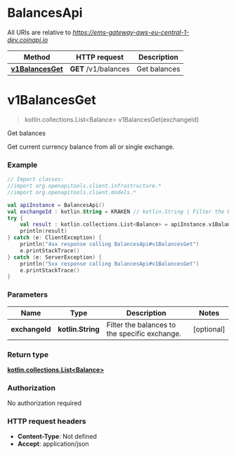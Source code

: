 # BalancesApi

All URIs are relative to *https://ems-gateway-aws-eu-central-1-dev.coinapi.io*

Method | HTTP request | Description
------------- | ------------- | -------------
[**v1BalancesGet**](BalancesApi.md#v1BalancesGet) | **GET** /v1/balances | Get balances


<a name="v1BalancesGet"></a>
# **v1BalancesGet**
> kotlin.collections.List&lt;Balance&gt; v1BalancesGet(exchangeId)

Get balances

Get current currency balance from all or single exchange.

### Example
```kotlin
// Import classes:
//import org.openapitools.client.infrastructure.*
//import org.openapitools.client.models.*

val apiInstance = BalancesApi()
val exchangeId : kotlin.String = KRAKEN // kotlin.String | Filter the balances to the specific exchange.
try {
    val result : kotlin.collections.List<Balance> = apiInstance.v1BalancesGet(exchangeId)
    println(result)
} catch (e: ClientException) {
    println("4xx response calling BalancesApi#v1BalancesGet")
    e.printStackTrace()
} catch (e: ServerException) {
    println("5xx response calling BalancesApi#v1BalancesGet")
    e.printStackTrace()
}
```

### Parameters

Name | Type | Description  | Notes
------------- | ------------- | ------------- | -------------
 **exchangeId** | **kotlin.String**| Filter the balances to the specific exchange. | [optional]

### Return type

[**kotlin.collections.List&lt;Balance&gt;**](Balance.md)

### Authorization

No authorization required

### HTTP request headers

 - **Content-Type**: Not defined
 - **Accept**: application/json

